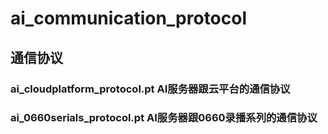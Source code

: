 # ai_communication_protocol
## 通信协议
### ai_cloudplatform_protocol.pt AI服务器跟云平台的通信协议
### ai_0660serials_protocol.pt AI服务器跟0660录播系列的通信协议
